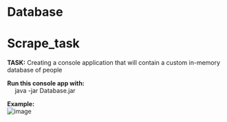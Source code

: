 # Database

# Scrape_task

**TASK:** Creating a console application that will contain a custom in-memory database of people

**Run this console app with:**  <br />
 &emsp; java -jar Database.jar <br />
 
 **Example:**<br />
 ![image](https://github.com/AlenaViktorova/Database/assets/134233124/b3fe5494-befb-4a41-9cc2-b8f05a710da7)

